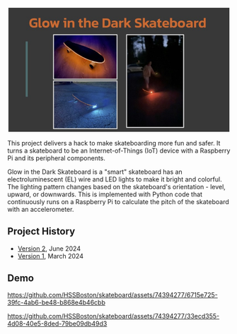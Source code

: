 <p align="center">
  <img src="images/logo.jpg" width="500">
</p>

This project delivers a hack to make skateboarding more fun and safer. It turns a skateboard to be an Internet-of-Things (IoT) device with a Raspberry Pi and its peripheral components.

Glow in the Dark Skateboard is a "smart" skateboard has an electroluminescent (EL) wire and LED lights to make it bright and colorful. The lighting pattern changes based on the skateboard's orientation - level, upward, or downwards. This is implemented with Python code that continuously runs on a Raspberry Pi to calculate the pitch of the skateboard with an accelerometer. 

## Project History

* [Version 2](https://docs.google.com/presentation/d/1M-zgE1pgPR6p0w8Frr0oSDhFO8sPquiY3voL5hAn7Dk/edit?usp=sharing), June 2024
* [Version 1](https://docs.google.com/presentation/d/1NfC7M3Dkek9KYUD8xchcYe5VzVfrLYgeA9-4y5RsKxc/edit?usp=sharing), March 2024

## Demo

https://github.com/HSSBoston/skateboard/assets/74394277/6715e725-39fc-4ab6-be48-b868e4b46cbb

https://github.com/HSSBoston/skateboard/assets/74394277/33ecd355-4d08-40e5-8ded-79be09db49d3




